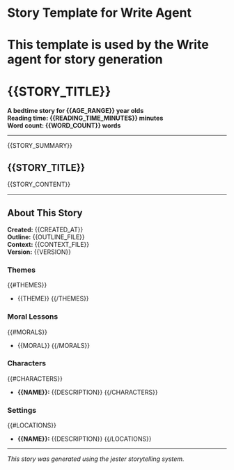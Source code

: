 

# Story Template for Write Agent
# This template is used by the Write agent for story generation

# {{STORY_TITLE}}

**A bedtime story for {{AGE_RANGE}} year olds**  
**Reading time: {{READING_TIME_MINUTES}} minutes**  
**Word count: {{WORD_COUNT}} words**

---

{{STORY_SUMMARY}}

## {{STORY_TITLE}}

{{STORY_CONTENT}}

---

## About This Story

**Created:** {{CREATED_AT}}  
**Outline:** {{OUTLINE_FILE}}  
**Context:** {{CONTEXT_FILE}}  
**Version:** {{VERSION}}

### Themes
{{#THEMES}}
- {{THEME}}
{{/THEMES}}

### Moral Lessons
{{#MORALS}}
- {{MORAL}}
{{/MORALS}}

### Characters
{{#CHARACTERS}}
- **{{NAME}}:** {{DESCRIPTION}}
{{/CHARACTERS}}

### Settings
{{#LOCATIONS}}
- **{{NAME}}:** {{DESCRIPTION}}
{{/LOCATIONS}}

---

*This story was generated using the jester storytelling system.*
